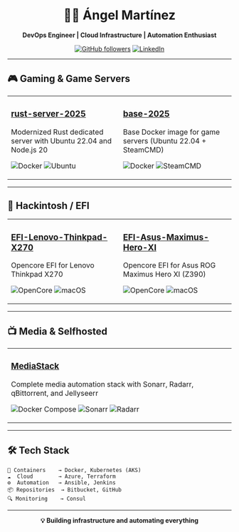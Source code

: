 <div align="center">

# 👨‍💻 Ángel Martínez

**DevOps Engineer | Cloud Infrastructure | Automation Enthusiast**

[![GitHub followers](https://img.shields.io/github/followers/AngelMartinezDevops?style=social)](https://github.com/AngelMartinezDevops)
[![LinkedIn](https://img.shields.io/badge/LinkedIn-Connect-blue?style=flat&logo=linkedin)](https://linkedin.com/in/angel-martinez)

</div>

---

## 🎮 Gaming & Game Servers

<table>
<tr>
<td width="50%">

### [rust-server-2025](https://github.com/AngelMartinezDevops/rust-server-2025)
Modernized Rust dedicated server with Ubuntu 22.04 and Node.js 20

![Docker](https://img.shields.io/badge/Docker-2496ED?style=flat&logo=docker&logoColor=white)
![Ubuntu](https://img.shields.io/badge/Ubuntu_22.04-E95420?style=flat&logo=ubuntu&logoColor=white)

</td>
<td width="50%">

### [base-2025](https://github.com/AngelMartinezDevops/base-2025)
Base Docker image for game servers (Ubuntu 22.04 + SteamCMD)

![Docker](https://img.shields.io/badge/Docker-2496ED?style=flat&logo=docker&logoColor=white)
![SteamCMD](https://img.shields.io/badge/SteamCMD-000000?style=flat&logo=steam&logoColor=white)

</td>
</tr>
</table>

---

## 🍎 Hackintosh / EFI

<table>
<tr>
<td width="50%">

### [EFI-Lenovo-Thinkpad-X270](https://github.com/AngelMartinezDevops/EFI-Lenovo-Thinkpad-X270)
Opencore EFI for Lenovo Thinkpad X270

![OpenCore](https://img.shields.io/badge/OpenCore-1.0.0-blue)
![macOS](https://img.shields.io/badge/macOS-Ventura-brightgreen?logo=apple)

</td>
<td width="50%">

### [EFI-Asus-Maximus-Hero-XI](https://github.com/AngelMartinezDevops/EFI-Asus-Maximus-Hero-XI)
Opencore EFI for Asus ROG Maximus Hero XI (Z390)

![OpenCore](https://img.shields.io/badge/OpenCore-1.0.0-blue)
![macOS](https://img.shields.io/badge/macOS-Ventura-brightgreen?logo=apple)

</td>
</tr>
</table>

---

## 📺 Media & Selfhosted

<table>
<tr>
<td width="100%">

### [MediaStack](https://github.com/AngelMartinezDevops/MediaStack)
Complete media automation stack with Sonarr, Radarr, qBittorrent, and Jellyseerr

![Docker Compose](https://img.shields.io/badge/Docker_Compose-2496ED?style=flat&logo=docker&logoColor=white)
![Sonarr](https://img.shields.io/badge/Sonarr-35C5F4?style=flat)
![Radarr](https://img.shields.io/badge/Radarr-FFC230?style=flat)

</td>
</tr>
</table>

---

## 🛠️ Tech Stack

```text
🐳 Containers    → Docker, Kubernetes (AKS)
☁️  Cloud        → Azure, Terraform
⚙️  Automation   → Ansible, Jenkins
📦 Repositories  → Bitbucket, GitHub
🔍 Monitoring    → Consul
```

---

<div align="center">

**💡 Building infrastructure and automating everything**

</div>
